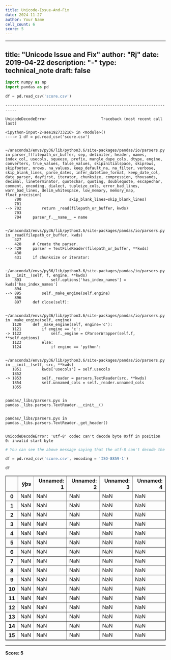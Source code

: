 ```yaml
---
title: Unicode-Issue-And-Fix
date: 2024-11-27
author: Your Name
cell_count: 6
score: 5
---
```


---
title: "Unicode Issue and Fix"
author: "Rj"
date: 2019-04-22
description: "-"
type: technical_note
draft: false
---

```python
import numpy as np
import pandas as pd
```


```python
df = pd.read_csv('score.csv')
```


    ---------------------------------------------------------------------------

    UnicodeDecodeError                        Traceback (most recent call last)

    <ipython-input-2-aee192733216> in <module>()
    ----> 1 df = pd.read_csv('score.csv')
    

    ~/anaconda3/envs/py36/lib/python3.6/site-packages/pandas/io/parsers.py in parser_f(filepath_or_buffer, sep, delimiter, header, names, index_col, usecols, squeeze, prefix, mangle_dupe_cols, dtype, engine, converters, true_values, false_values, skipinitialspace, skiprows, skipfooter, nrows, na_values, keep_default_na, na_filter, verbose, skip_blank_lines, parse_dates, infer_datetime_format, keep_date_col, date_parser, dayfirst, iterator, chunksize, compression, thousands, decimal, lineterminator, quotechar, quoting, doublequote, escapechar, comment, encoding, dialect, tupleize_cols, error_bad_lines, warn_bad_lines, delim_whitespace, low_memory, memory_map, float_precision)
        700                     skip_blank_lines=skip_blank_lines)
        701 
    --> 702         return _read(filepath_or_buffer, kwds)
        703 
        704     parser_f.__name__ = name


    ~/anaconda3/envs/py36/lib/python3.6/site-packages/pandas/io/parsers.py in _read(filepath_or_buffer, kwds)
        427 
        428     # Create the parser.
    --> 429     parser = TextFileReader(filepath_or_buffer, **kwds)
        430 
        431     if chunksize or iterator:


    ~/anaconda3/envs/py36/lib/python3.6/site-packages/pandas/io/parsers.py in __init__(self, f, engine, **kwds)
        893             self.options['has_index_names'] = kwds['has_index_names']
        894 
    --> 895         self._make_engine(self.engine)
        896 
        897     def close(self):


    ~/anaconda3/envs/py36/lib/python3.6/site-packages/pandas/io/parsers.py in _make_engine(self, engine)
       1120     def _make_engine(self, engine='c'):
       1121         if engine == 'c':
    -> 1122             self._engine = CParserWrapper(self.f, **self.options)
       1123         else:
       1124             if engine == 'python':


    ~/anaconda3/envs/py36/lib/python3.6/site-packages/pandas/io/parsers.py in __init__(self, src, **kwds)
       1851         kwds['usecols'] = self.usecols
       1852 
    -> 1853         self._reader = parsers.TextReader(src, **kwds)
       1854         self.unnamed_cols = self._reader.unnamed_cols
       1855 


    pandas/_libs/parsers.pyx in pandas._libs.parsers.TextReader.__cinit__()


    pandas/_libs/parsers.pyx in pandas._libs.parsers.TextReader._get_header()


    UnicodeDecodeError: 'utf-8' codec can't decode byte 0xff in position 0: invalid start byte



```python
# You can see the above message saying that the utf-8 can't decode the current entries. We can try with ISO
```


```python
df = pd.read_csv('score.csv', encoding = 'ISO-8859-1')
```


```python
df
```




<div>
<style scoped>
    .dataframe tbody tr th:only-of-type {
        vertical-align: middle;
    }

    .dataframe tbody tr th {
        vertical-align: top;
    }

    .dataframe thead th {
        text-align: right;
    }
</style>
<table border="1" class="dataframe">
  <thead>
    <tr style="text-align: right;">
      <th></th>
      <th>ÿþs</th>
      <th>Unnamed: 1</th>
      <th>Unnamed: 2</th>
      <th>Unnamed: 3</th>
      <th>Unnamed: 4</th>
    </tr>
  </thead>
  <tbody>
    <tr>
      <th>0</th>
      <td>NaN</td>
      <td>NaN</td>
      <td>NaN</td>
      <td>NaN</td>
      <td>NaN</td>
    </tr>
    <tr>
      <th>1</th>
      <td>NaN</td>
      <td>NaN</td>
      <td>NaN</td>
      <td>NaN</td>
      <td>NaN</td>
    </tr>
    <tr>
      <th>2</th>
      <td>NaN</td>
      <td>NaN</td>
      <td>NaN</td>
      <td>NaN</td>
      <td>NaN</td>
    </tr>
    <tr>
      <th>3</th>
      <td>NaN</td>
      <td>NaN</td>
      <td>NaN</td>
      <td>NaN</td>
      <td>NaN</td>
    </tr>
    <tr>
      <th>4</th>
      <td>NaN</td>
      <td>NaN</td>
      <td>NaN</td>
      <td>NaN</td>
      <td>NaN</td>
    </tr>
    <tr>
      <th>5</th>
      <td>NaN</td>
      <td>NaN</td>
      <td>NaN</td>
      <td>NaN</td>
      <td>NaN</td>
    </tr>
    <tr>
      <th>6</th>
      <td>NaN</td>
      <td>NaN</td>
      <td>NaN</td>
      <td>NaN</td>
      <td>NaN</td>
    </tr>
    <tr>
      <th>7</th>
      <td>NaN</td>
      <td>NaN</td>
      <td>NaN</td>
      <td>NaN</td>
      <td>NaN</td>
    </tr>
    <tr>
      <th>8</th>
      <td>NaN</td>
      <td>NaN</td>
      <td>NaN</td>
      <td>NaN</td>
      <td>NaN</td>
    </tr>
    <tr>
      <th>9</th>
      <td>NaN</td>
      <td>NaN</td>
      <td>NaN</td>
      <td>NaN</td>
      <td>NaN</td>
    </tr>
    <tr>
      <th>10</th>
      <td>NaN</td>
      <td>NaN</td>
      <td>NaN</td>
      <td>NaN</td>
      <td>NaN</td>
    </tr>
    <tr>
      <th>11</th>
      <td>NaN</td>
      <td>NaN</td>
      <td>NaN</td>
      <td>NaN</td>
      <td>NaN</td>
    </tr>
    <tr>
      <th>12</th>
      <td>NaN</td>
      <td>NaN</td>
      <td>NaN</td>
      <td>NaN</td>
      <td>NaN</td>
    </tr>
    <tr>
      <th>13</th>
      <td>NaN</td>
      <td>NaN</td>
      <td>NaN</td>
      <td>NaN</td>
      <td>NaN</td>
    </tr>
    <tr>
      <th>14</th>
      <td>NaN</td>
      <td>NaN</td>
      <td>NaN</td>
      <td>NaN</td>
      <td>NaN</td>
    </tr>
    <tr>
      <th>15</th>
      <td>NaN</td>
      <td>NaN</td>
      <td>NaN</td>
      <td>NaN</td>
      <td>NaN</td>
    </tr>
  </tbody>
</table>
</div>




---
**Score: 5**